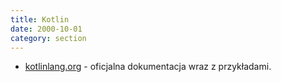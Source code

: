 ```yaml
---
title: Kotlin
date: 2000-10-01
category: section
---
```


- [kotlinlang.org] - oficjalna dokumentacja wraz z przykładami.

[kotlinlang.org]: https://kotlinlang.org/docs/reference/
